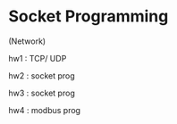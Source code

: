 # Socket Programming
(Network)


hw1 : TCP/ UDP

hw2 : socket prog

hw3 : socket prog

hw4 : modbus prog
